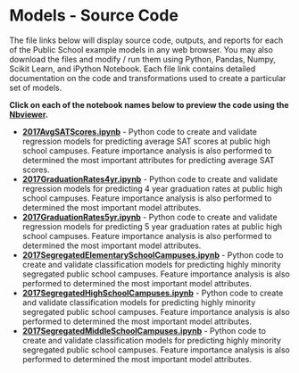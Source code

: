 # Models - Source Code
The file links below will display source code, outputs, and reports for each of the Public School example models in any web browser.  You may also download the files and modify / run them using Python, Pandas, Numpy, Scikit Learn, and iPython Notebook.  Each file link contains detailed documentation on the code and transformations used to create a particular set of models.     

**Click on each of the notebook names below to preview the code using the [Nbviewer](nbviewer.jupyter.org).**

* [**2017AvgSATScores.ipynb**](http://nbviewer.jupyter.org/github/jakemdrew/EducationDataNC/blob/master/2017/Models/2017AvgSATScores.ipynb) - Python code to create and validate regression models for predicting average SAT scores at public high school campuses.  Feature importance analysis is also performed to determined the most important attributes for predicting average SAT scores.  
* [**2017GraduationRates4yr.ipynb**](http://nbviewer.jupyter.org/github/jakemdrew/EducationDataNC/blob/master/2017/Models/2017GraduationRates4yr.ipynb) - Python code to create and validate regression models for predicting 4 year graduation rates at public high school campuses.  Feature importance analysis is also performed to determined the most important model attributes. 
* [**2017GraduationRates5yr.ipynb**](http://nbviewer.jupyter.org/github/jakemdrew/EducationDataNC/blob/master/2017/Models/2017GraduationRates5yr.ipynb) - Python code to create and validate regression models for predicting 5 year graduation rates at public high school campuses.  Feature importance analysis is also performed to determined the most important model attributes. 
* [**2017SegregatedElementarySchoolCampuses.ipynb**](http://nbviewer.jupyter.org/github/jakemdrew/EducationDataNC/blob/master/2017/Models/2017SegregatedElementarySchoolCampuses.ipynb) - Python code to create and validate classification models for predicting highly minority segregated public school campuses.  Feature importance analysis is also performed to determined the most important model attributes.
* [**2017SegregatedHighSchoolCampuses.ipynb**](http://nbviewer.jupyter.org/github/jakemdrew/EducationDataNC/blob/master/2017/Models/2017SegregatedHighSchoolCampuses.ipynb) - Python code to create and validate classification models for predicting highly minority segregated public school campuses.  Feature importance analysis is also performed to determined the most important model attributes.
* [**2017SegregatedMiddleSchoolCampuses.ipynb**](http://nbviewer.jupyter.org/github/jakemdrew/EducationDataNC/blob/master/2017/Models/2017SegregatedMiddleSchoolCampuses.ipynb) - Python code to create and validate classification models for predicting highly minority segregated public school campuses.  Feature importance analysis is also performed to determined the most important model attributes.
